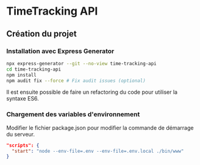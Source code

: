 # TimeTracking API

## Création du projet

### Installation avec Express Generator

```bash
npx express-generator --git --no-view time-tracking-api
cd time-tracking-api
npm install
npm audit fix --force # Fix audit issues (optional)
```

Il est ensuite possible de faire un refactoring du code
pour utiliser la syntaxe ES6.

### Chargement des variables d'environnement

Modifier le fichier package.json pour modifier la commande de démarrage du serveur.

```json
"scripts": {
  "start": "node --env-file=.env --env-file=.env.local ./bin/www"
}
```
